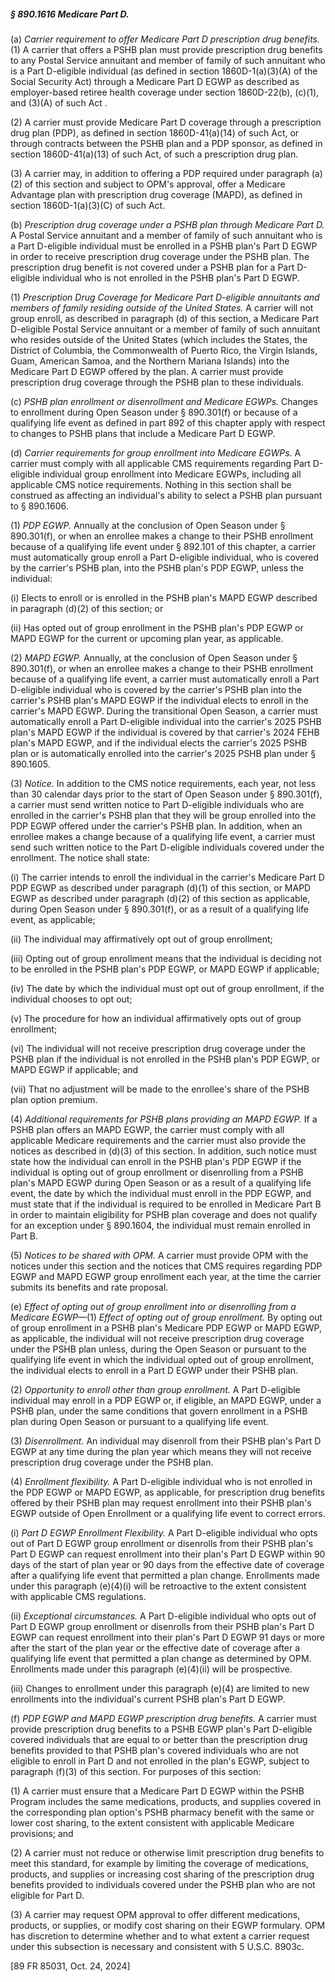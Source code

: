 ##### § 890.1616 Medicare Part D. #####

(a) *Carrier requirement to offer Medicare Part D prescription drug benefits.* (1) A carrier that offers a PSHB plan must provide prescription drug benefits to any Postal Service annuitant and member of family of such annuitant who is a Part D-eligible individual (as defined in section 1860D-1(a)(3)(A) of the Social Security Act) through a Medicare Part D EGWP as described as employer-based retiree health coverage under section 1860D-22(b), (c)(1), and (3)(A) of such Act .

(2) A carrier must provide Medicare Part D coverage through a prescription drug plan (PDP), as defined in section 1860D-41(a)(14) of such Act, or through contracts between the PSHB plan and a PDP sponsor, as defined in section 1860D-41(a)(13) of such Act, of such a prescription drug plan.

(3) A carrier may, in addition to offering a PDP required under paragraph (a)(2) of this section and subject to OPM's approval, offer a Medicare Advantage plan with prescription drug coverage (MAPD), as defined in section 1860D-1(a)(3)(C) of such Act.

(b) *Prescription drug coverage under a PSHB plan through Medicare Part D.* A Postal Service annuitant and a member of family of such annuitant who is a Part D-eligible individual must be enrolled in a PSHB plan's Part D EGWP in order to receive prescription drug coverage under the PSHB plan. The prescription drug benefit is not covered under a PSHB plan for a Part D-eligible individual who is not enrolled in the PSHB plan's Part D EGWP.

(1) *Prescription Drug Coverage for Medicare Part D-eligible annuitants and members of family residing outside of the United States.* A carrier will not group enroll, as described in paragraph (d) of this section, a Medicare Part D-eligible Postal Service annuitant or a member of family of such annuitant who resides outside of the United States (which includes the States, the District of Columbia, the Commonwealth of Puerto Rico, the Virgin Islands, Guam, American Samoa, and the Northern Mariana Islands) into the Medicare Part D EGWP offered by the plan. A carrier must provide prescription drug coverage through the PSHB plan to these individuals.

(c) *PSHB plan enrollment or disenrollment and Medicare EGWPs.* Changes to enrollment during Open Season under § 890.301(f) or because of a qualifying life event as defined in part 892 of this chapter apply with respect to changes to PSHB plans that include a Medicare Part D EGWP.

(d) *Carrier requirements for group enrollment into Medicare EGWPs.* A carrier must comply with all applicable CMS requirements regarding Part D-eligible individual group enrollment into Medicare EGWPs, including all applicable CMS notice requirements. Nothing in this section shall be construed as affecting an individual's ability to select a PSHB plan pursuant to § 890.1606.

(1) *PDP EGWP.* Annually at the conclusion of Open Season under § 890.301(f), or when an enrollee makes a change to their PSHB enrollment because of a qualifying life event under § 892.101 of this chapter, a carrier must automatically group enroll a Part D-eligible individual, who is covered by the carrier's PSHB plan, into the PSHB plan's PDP EGWP, unless the individual:

(i) Elects to enroll or is enrolled in the PSHB plan's MAPD EGWP described in paragraph (d)(2) of this section; or

(ii) Has opted out of group enrollment in the PSHB plan's PDP EGWP or MAPD EGWP for the current or upcoming plan year, as applicable.

(2) *MAPD EGWP.* Annually, at the conclusion of Open Season under § 890.301(f), or when an enrollee makes a change to their PSHB enrollment because of a qualifying life event, a carrier must automatically enroll a Part D-eligible individual who is covered by the carrier's PSHB plan into the carrier's PSHB plan's MAPD EGWP if the individual elects to enroll in the carrier's MAPD EGWP. During the transitional Open Season, a carrier must automatically enroll a Part D-eligible individual into the carrier's 2025 PSHB plan's MAPD EGWP if the individual is covered by that carrier's 2024 FEHB plan's MAPD EGWP, and if the individual elects the carrier's 2025 PSHB plan or is automatically enrolled into the carrier's 2025 PSHB plan under § 890.1605.

(3) *Notice.* In addition to the CMS notice requirements, each year, not less than 30 calendar days prior to the start of Open Season under § 890.301(f), a carrier must send written notice to Part D-eligible individuals who are enrolled in the carrier's PSHB plan that they will be group enrolled into the PDP EGWP offered under the carrier's PSHB plan. In addition, when an enrollee makes a change because of a qualifying life event, a carrier must send such written notice to the Part D-eligible individuals covered under the enrollment. The notice shall state:

(i) The carrier intends to enroll the individual in the carrier's Medicare Part D PDP EGWP as described under paragraph (d)(1) of this section, or MAPD EGWP as described under paragraph (d)(2) of this section as applicable, during Open Season under § 890.301(f), or as a result of a qualifying life event, as applicable;

(ii) The individual may affirmatively opt out of group enrollment;

(iii) Opting out of group enrollment means that the individual is deciding not to be enrolled in the PSHB plan's PDP EGWP, or MAPD EGWP if applicable;

(iv) The date by which the individual must opt out of group enrollment, if the individual chooses to opt out;

(v) The procedure for how an individual affirmatively opts out of group enrollment;

(vi) The individual will not receive prescription drug coverage under the PSHB plan if the individual is not enrolled in the PSHB plan's PDP EGWP, or MAPD EGWP if applicable; and

(vii) That no adjustment will be made to the enrollee's share of the PSHB plan option premium.

(4) *Additional requirements for PSHB plans providing an MAPD EGWP.* If a PSHB plan offers an MAPD EGWP, the carrier must comply with all applicable Medicare requirements and the carrier must also provide the notices as described in (d)(3) of this section. In addition, such notice must state how the individual can enroll in the PSHB plan's PDP EGWP if the individual is opting out of group enrollment or disenrolling from a PSHB plan's MAPD EGWP during Open Season or as a result of a qualifying life event, the date by which the individual must enroll in the PDP EGWP, and must state that if the individual is required to be enrolled in Medicare Part B in order to maintain eligibility for PSHB plan coverage and does not qualify for an exception under § 890.1604, the individual must remain enrolled in Part B.

(5) *Notices to be shared with OPM.* A carrier must provide OPM with the notices under this section and the notices that CMS requires regarding PDP EGWP and MAPD EGWP group enrollment each year, at the time the carrier submits its benefits and rate proposal.

(e) *Effect of opting out of group enrollment into or disenrolling from a Medicare EGWP*—(1) *Effect of opting out of group enrollment.* By opting out of group enrollment in a PSHB plan's Medicare PDP EGWP or MAPD EGWP, as applicable, the individual will not receive prescription drug coverage under the PSHB plan unless, during the Open Season or pursuant to the qualifying life event in which the individual opted out of group enrollment, the individual elects to enroll in a Part D EGWP under their PSHB plan.

(2) *Opportunity to enroll other than group enrollment.* A Part D-eligible individual may enroll in a PDP EGWP or, if eligible, an MAPD EGWP, under a PSHB plan, under the same conditions that govern enrollment in a PSHB plan during Open Season or pursuant to a qualifying life event.

(3) *Disenrollment.* An individual may disenroll from their PSHB plan's Part D EGWP at any time during the plan year which means they will not receive prescription drug coverage under the PSHB plan.

(4) *Enrollment flexibility.* A Part D-eligible individual who is not enrolled in the PDP EGWP or MAPD EGWP, as applicable, for prescription drug benefits offered by their PSHB plan may request enrollment into their PSHB plan's EGWP outside of Open Enrollment or a qualifying life event to correct errors.

(i) *Part D EGWP Enrollment Flexibility.* A Part D-eligible individual who opts out of Part D EGWP group enrollment or disenrolls from their PSHB plan's Part D EGWP can request enrollment into their plan's Part D EGWP within 90 days of the start of plan year or 90 days from the effective date of coverage after a qualifying life event that permitted a plan change. Enrollments made under this paragraph (e)(4)(i) will be retroactive to the extent consistent with applicable CMS regulations.

(ii) *Exceptional circumstances.* A Part D-eligible individual who opts out of Part D EGWP group enrollment or disenrolls from their PSHB plan's Part D EGWP can request enrollment into their plan's Part D EGWP 91 days or more after the start of the plan year or the effective date of coverage after a qualifying life event that permitted a plan change as determined by OPM. Enrollments made under this paragraph (e)(4)(ii) will be prospective.

(iii) Changes to enrollment under this paragraph (e)(4) are limited to new enrollments into the individual's current PSHB plan's Part D EGWP.

(f) *PDP EGWP and MAPD EGWP prescription drug benefits.* A carrier must provide prescription drug benefits to a PSHB EGWP plan's Part D-eligible covered individuals that are equal to or better than the prescription drug benefits provided to that PSHB plan's covered individuals who are not eligible to enroll in Part D and not enrolled in the plan's EGWP, subject to paragraph (f)(3) of this section. For purposes of this section:

(1) A carrier must ensure that a Medicare Part D EGWP within the PSHB Program includes the same medications, products, and supplies covered in the corresponding plan option's PSHB pharmacy benefit with the same or lower cost sharing, to the extent consistent with applicable Medicare provisions; and

(2) A carrier must not reduce or otherwise limit prescription drug benefits to meet this standard, for example by limiting the coverage of medications, products, and supplies or increasing cost sharing of the prescription drug benefits provided to individuals covered under the PSHB plan who are not eligible for Part D.

(3) A carrier may request OPM approval to offer different medications, products, or supplies, or modify cost sharing on their EGWP formulary. OPM has discretion to determine whether and to what extent a carrier request under this subsection is necessary and consistent with 5 U.S.C. 8903c.

[89 FR 85031, Oct. 24, 2024]